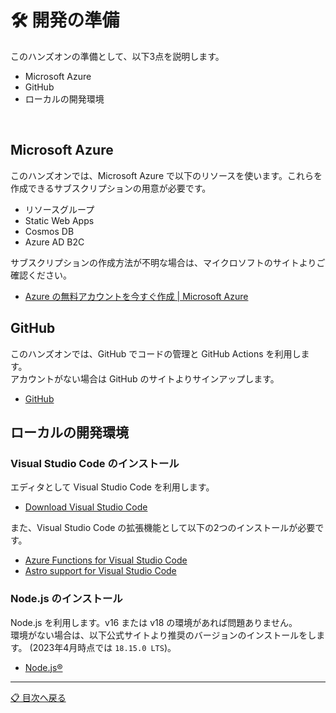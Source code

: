 # 🛠️ 開発の準備

このハンズオンの準備として、以下3点を説明します。

- Microsoft Azure
- GitHub
- ローカルの開発環境

<br>

## Microsoft Azure

このハンズオンでは、Microsoft Azure で以下のリソースを使います。これらを作成できるサブスクリプションの用意が必要です。

- リソースグループ
- Static Web Apps
- Cosmos DB
- Azure AD B2C

サブスクリプションの作成方法が不明な場合は、マイクロソフトのサイトよりご確認ください。

- [Azure の無料アカウントを今すぐ作成 | Microsoft Azure](https://azure.microsoft.com/ja-jp/free/)


## GitHub

このハンズオンでは、GitHub でコードの管理と GitHub Actions を利用します。  
アカウントがない場合は GitHub のサイトよりサインアップします。

- [GitHub](https://github.com/)


## ローカルの開発環境

### Visual Studio Code のインストール

エディタとして Visual Studio Code を利用します。

- [Download Visual Studio Code](https://code.visualstudio.com/download)

また、Visual Studio Code の拡張機能として以下の2つのインストールが必要です。

- [Azure Functions for Visual Studio Code](https://marketplace.visualstudio.com/items?itemName=ms-azuretools.vscode-azurefunctions)
- [Astro support for Visual Studio Code](https://marketplace.visualstudio.com/items?itemName=astro-build.astro-vscode)


### Node.js のインストール

Node.js を利用します。v16 または v18 の環境があれば問題ありません。  
環境がない場合は、以下公式サイトより推奨のバージョンのインストールをします。 (2023年4月時点では `18.15.0 LTS`)。  

- [Node.js®](https://nodejs.org/ja)

---

[📋 目次へ戻る](../README.md)
